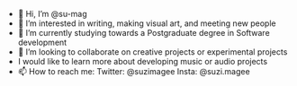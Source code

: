 - 👋 Hi, I’m @su-mag
- 👀 I’m interested in writing, making visual art, and meeting new people
- 🌱 I’m currently studying towards a Postgraduate degree in Software development
- 💞️ I’m looking to collaborate on creative projects or experimental projects
- I would like to learn more about developing music or audio projects 
- 📫 How to reach me: Twitter: @suzimagee Insta: @suzi.magee

<!---
su-mag/su-mag is a ✨ special ✨ repository because its `README.md` (this file) appears on your GitHub profile.
You can click the Preview link to take a look at your changes.
--->
